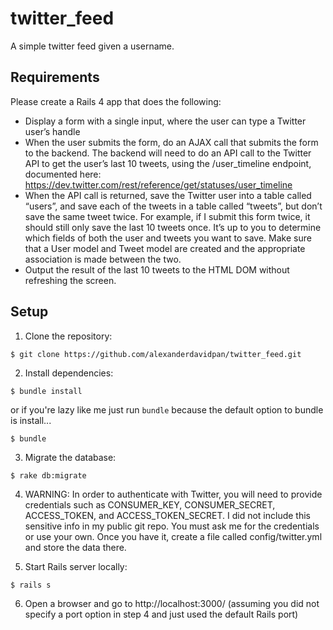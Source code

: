 # twitter_feed

A simple twitter feed given a username.

## Requirements

Please create a Rails 4 app that does the following:

* Display a form with a single input, where the user can type a Twitter user’s handle
* When the user submits the form, do an AJAX call that submits the form to the backend.  The backend will need to do an API call to the Twitter API to get the user’s last 10 tweets, using the /user_timeline endpoint, documented here: https://dev.twitter.com/rest/reference/get/statuses/user_timeline
* When the API call is returned, save the Twitter user into a table called “users”, and save each of the tweets in a table called “tweets”, but don’t save the same tweet twice.  For example, if I submit this form twice, it should still only save the last 10 tweets once.  It’s up to you to determine which fields of both the user and tweets you want to save.  Make sure that a User model and Tweet model are created and the appropriate association is made between the two.
* Output the result of the last 10 tweets to the HTML DOM without refreshing the screen.

## Setup

1. Clone the repository:

```
$ git clone https://github.com/alexanderdavidpan/twitter_feed.git
```

2. Install dependencies:

```
$ bundle install
```

or if you're lazy like me just run `bundle` because the default option to bundle is install...

```
$ bundle
```

3. Migrate the database:

```
$ rake db:migrate
```

4. WARNING: In order to authenticate with Twitter, you will need to provide credentials such as CONSUMER_KEY, CONSUMER_SECRET, ACCESS_TOKEN, and ACCESS_TOKEN_SECRET. I did not include this sensitive info in my public git repo. You must ask me for the credentials or use your own. Once you have it, create a file called config/twitter.yml and store the data there.

5. Start Rails server locally:

```
$ rails s
```

6. Open a browser and go to http://localhost:3000/ (assuming you did not specify a port option in step 4 and just used the default Rails port)
